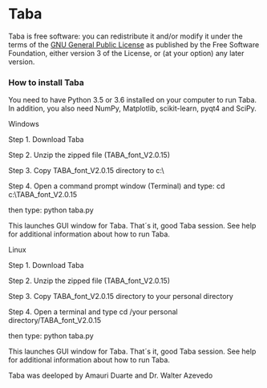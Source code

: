 # Taba

Taba is free software: you can redistribute it and/or modify it under the terms of the <a href="https://www.gnu.org/licenses/gpl.txt">GNU General Public License</a> as published by the Free Software Foundation, either version 3 of the License, or (at your option) any later version.  


<h3>How to install Taba</h3>

You need to have Python 3.5 or 3.6 installed on your computer to run Taba. In addition, you also need NumPy, Matplotlib, scikit-learn, pyqt4 and SciPy. 

Windows

Step 1. Download Taba 

Step 2. Unzip the zipped file (TABA_font_V2.0.15) 

Step 3. Copy TABA_font_V2.0.15 directory to c:\ 

Step 4. Open a command prompt window (Terminal) and type: cd c:\TABA_font_V2.0.15

then type: python taba.py

This launches GUI window for Taba. That´s it, good Taba session. See help for additional information about how to run Taba.

Linux

Step 1. Download Taba 

Step 2. Unzip the zipped file (TABA_font_V2.0.15) 

Step 3. Copy TABA_font_V2.0.15 directory to your personal directory

Step 4. Open a terminal and type cd /your personal directory/TABA_font_V2.0.15

then type: python taba.py

This launches GUI window for Taba. That´s it, good Taba session. See help for additional information about how to run Taba.


Taba was deeloped by Amauri Duarte and Dr. Walter Azevedo
